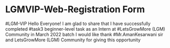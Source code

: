 # LGMVIP-Web-Registration Form
#LGM-VIP Hello Everyone! I am glad to share that I have successfully completed #task3 beginner-level task as an Intern at #LetsGrowMore (LGM) Community in March 2022 batch I would like thank #Mr.AmanKesarwani sir and LetsGrowMore (LGM) Community for giving this opportunity
